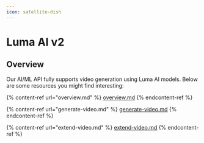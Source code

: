 ```yaml
---
icon: satellite-dish
---
```


# Luma AI v2

## Overview

Our AI/ML API fully supports video generation using Luma AI models. Below are some resources you might find interesting:

{% content-ref url="overview.md" %}
[overview.md](overview.md)
{% endcontent-ref %}

{% content-ref url="generate-video.md" %}
[generate-video.md](generate-video.md)
{% endcontent-ref %}

{% content-ref url="extend-video.md" %}
[extend-video.md](extend-video.md)
{% endcontent-ref %}
